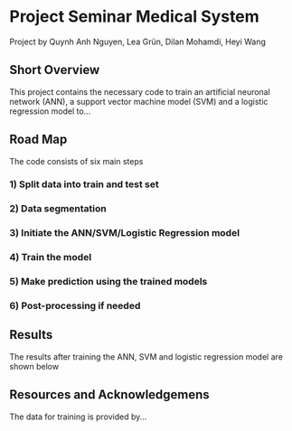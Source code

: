 # Project Seminar Medical System
Project by Quynh Anh Nguyen, Lea Grün, Dilan Mohamdi, Heyi Wang

## Short Overview
This project contains the necessary code to train an artificial neuronal network (ANN), a support vector machine model (SVM) and a logistic regression model to...

## Road Map
The code consists of six main steps

### 1) Split data into train and test set
### 2) Data segmentation
### 3) Initiate the ANN/SVM/Logistic Regression model
### 4) Train the model
### 5) Make prediction using the trained models
### 6) Post-processing if needed

## Results
The results after training the ANN, SVM and logistic regression model are shown below



## Resources and Acknowledgemens
The data for training is provided by...
